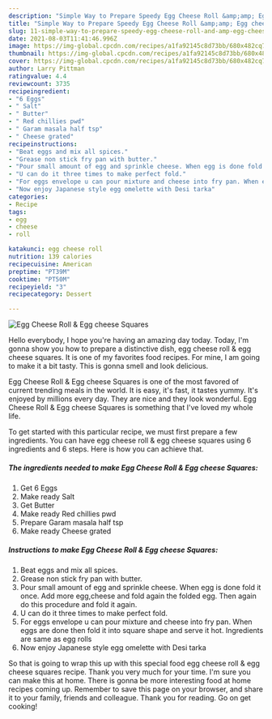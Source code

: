 ```yaml
---
description: "Simple Way to Prepare Speedy Egg Cheese Roll &amp;amp; Egg cheese Squares"
title: "Simple Way to Prepare Speedy Egg Cheese Roll &amp;amp; Egg cheese Squares"
slug: 11-simple-way-to-prepare-speedy-egg-cheese-roll-and-amp-egg-cheese-squares
date: 2021-08-03T11:41:46.996Z
image: https://img-global.cpcdn.com/recipes/a1fa92145c8d73bb/680x482cq70/egg-cheese-roll-egg-cheese-squares-recipe-main-photo.jpg
thumbnail: https://img-global.cpcdn.com/recipes/a1fa92145c8d73bb/680x482cq70/egg-cheese-roll-egg-cheese-squares-recipe-main-photo.jpg
cover: https://img-global.cpcdn.com/recipes/a1fa92145c8d73bb/680x482cq70/egg-cheese-roll-egg-cheese-squares-recipe-main-photo.jpg
author: Larry Pittman
ratingvalue: 4.4
reviewcount: 3735
recipeingredient:
- "6 Eggs"
- " Salt"
- " Butter"
- " Red chillies pwd"
- " Garam masala half tsp"
- " Cheese grated"
recipeinstructions:
- "Beat eggs and mix all spices."
- "Grease non stick fry pan with butter."
- "Pour small amount of egg and sprinkle cheese. When egg is done fold it once. Add more egg,cheese and fold again the folded egg. Then again do this procedure and fold it again."
- "U can do it three times to make perfect fold."
- "For eggs envelope u can pour mixture and cheese into fry pan. When eggs are done then fold it into square shape and serve it hot. Ingredients are same as egg rolls"
- "Now enjoy Japanese style egg omelette with Desi tarka"
categories:
- Recipe
tags:
- egg
- cheese
- roll

katakunci: egg cheese roll 
nutrition: 139 calories
recipecuisine: American
preptime: "PT39M"
cooktime: "PT50M"
recipeyield: "3"
recipecategory: Dessert

---
```



![Egg Cheese Roll &amp; Egg cheese Squares](https://img-global.cpcdn.com/recipes/a1fa92145c8d73bb/680x482cq70/egg-cheese-roll-egg-cheese-squares-recipe-main-photo.jpg)

Hello everybody, I hope you're having an amazing day today. Today, I'm gonna show you how to prepare a distinctive dish, egg cheese roll &amp; egg cheese squares. It is one of my favorites food recipes. For mine, I am going to make it a bit tasty. This is gonna smell and look delicious.

Egg Cheese Roll &amp; Egg cheese Squares is one of the most favored of current trending meals in the world. It is easy, it's fast, it tastes yummy. It's enjoyed by millions every day. They are nice and they look wonderful. Egg Cheese Roll &amp; Egg cheese Squares is something that I've loved my whole life.




To get started with this particular recipe, we must first prepare a few ingredients. You can have egg cheese roll &amp; egg cheese squares using 6 ingredients and 6 steps. Here is how you can achieve that.

<!--inarticleads1-->

##### The ingredients needed to make Egg Cheese Roll &amp; Egg cheese Squares:

1. Get 6 Eggs
1. Make ready  Salt
1. Get  Butter
1. Make ready  Red chillies pwd
1. Prepare  Garam masala half tsp
1. Make ready  Cheese grated




<!--inarticleads2-->

##### Instructions to make Egg Cheese Roll &amp; Egg cheese Squares:

1. Beat eggs and mix all spices.
1. Grease non stick fry pan with butter.
1. Pour small amount of egg and sprinkle cheese. When egg is done fold it once. Add more egg,cheese and fold again the folded egg. Then again do this procedure and fold it again.
1. U can do it three times to make perfect fold.
1. For eggs envelope u can pour mixture and cheese into fry pan. When eggs are done then fold it into square shape and serve it hot. Ingredients are same as egg rolls
1. Now enjoy Japanese style egg omelette with Desi tarka




So that is going to wrap this up with this special food egg cheese roll &amp; egg cheese squares recipe. Thank you very much for your time. I'm sure you can make this at home. There is gonna be more interesting food at home recipes coming up. Remember to save this page on your browser, and share it to your family, friends and colleague. Thank you for reading. Go on get cooking!

